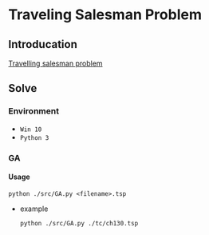# Traveling Salesman Problem

## Introducation
[Travelling salesman problem](https://en.wikipedia.org/wiki/Travelling_salesman_problem)

## Solve

### Environment
* `Win 10`
* `Python 3`

### GA

#### Usage
```
python ./src/GA.py <filename>.tsp
```
* example 
    ```
    python ./src/GA.py ./tc/ch130.tsp
    ```